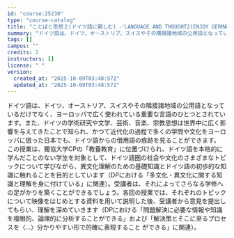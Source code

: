 ```yaml
---
id: "course:25230"
type: "course-catalog"
title: "ことばと思想２(ドイツ語に親しむ) ／LANGUAGE AND THOUGHT2(ENJOY GERMAN)"
summary: "ドイツ語は、ドイツ、オーストリア、スイスやその隣接諸地域の公用語となっているだけでなく、ヨーロッパで広く使われている重要な言語のひとつとされています。また、ドイツの学術研究や文学、芸術、音楽、宗教思想は世界中に広く影響を与えてきたことで知ら…"
tags: []
campus: ""
credits: 2
instructors: []
license: " "
version:
  created_at: "2025-10-09T03:48:57Z"
  updated_at: "2025-10-09T03:48:57Z"
---
```


ドイツ語は、ドイツ、オーストリア、スイスやその隣接諸地域の公用語となっているだけでなく、ヨーロッパで広く使われている重要な言語のひとつとされています。また、ドイツの学術研究や文学、芸術、音楽、宗教思想は世界中に広く影響を与えてきたことで知られ、かつて近代化の過程で多くの学問や文化をヨーロッパに倣った日本でも、ドイツ語からの借用語の痕跡を見ることができます。 この授業は、獨協大学CPの「教養教育」に位置づけられ、ドイツ語を本格的に学んだことのない学生を対象として、ドイツ語圏の社会や文化のさまざまなトピックについて学びながら、異文化理解のための基礎知識とドイツ語の初歩的な知識に触れることを目的としています（DPにおける「多文化・異文化に関する知識と理解を身に付けている」に関連）。受講者は、それによってさらなる学修への足がかりを築くことができるでしょう。各回の授業では、それぞれのトピックについて映像をはじめとする資料を用いて説明した後、受講者から意見を提出してもらい、理解を深めていきます（DPにおける「問題解決に必要な情報や知識を複眼的、論理的に分析することができる」および「解決策とそこに至るプロセスを〈…〉分かりやすい形で的確に表現すること ができる」に関連）。
